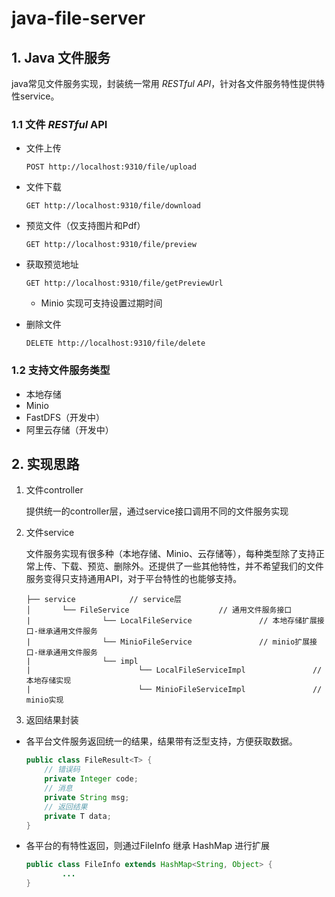 # java-file-server
## 1. Java 文件服务

java常见文件服务实现，封装统一常用 *RESTful* *API*，针对各文件服务特性提供特性service。

### 1.1 文件 *RESTful* API

- 文件上传

  ```
  POST http://localhost:9310/file/upload
  ```

- 文件下载

  ```
  GET http://localhost:9310/file/download
  ```

- 预览文件（仅支持图片和Pdf）

  ```
  GET http://localhost:9310/file/preview
  ```

- 获取预览地址

  ```
  GET http://localhost:9310/file/getPreviewUrl
  ```

  - Minio 实现可支持设置过期时间

- 删除文件

  ```
  DELETE http://localhost:9310/file/delete
  ```

### 1.2 支持文件服务类型

- 本地存储
- Minio
- FastDFS（开发中）
- 阿里云存储（开发中）

## 2. 实现思路

1. 文件controller

   提供统一的controller层，通过service接口调用不同的文件服务实现

2. 文件service

   文件服务实现有很多种（本地存储、Minio、云存储等），每种类型除了支持正常上传、下载、预览、删除外。还提供了一些其他特性，并不希望我们的文件服务变得只支持通用API，对于平台特性的也能够支持。

   ```
   ├── service            // service层
   │       └── FileService                    // 通用文件服务接口
   |				└── LocalFileService               // 本地存储扩展接口-继承通用文件服务
   |				└── MinioFileService               // minio扩展接口-继承通用文件服务
   |				└──	impl
   |						└── LocalFileServiceImpl               // 本地存储实现
   |						└── MinioFileServiceImpl               // minio实现
   ```

3. 返回结果封装

  - 各平台文件服务返回统一的结果，结果带有泛型支持，方便获取数据。

    ```java
    public class FileResult<T> {
        // 错误码
        private Integer code;
        // 消息
        private String msg;
        // 返回结果
        private T data;
    }
    ```

  - 各平台的有特性返回，则通过FileInfo 继承 HashMap 进行扩展

    ```java
    public class FileInfo extends HashMap<String, Object> {
    		...
    }
    ```

    

​	
